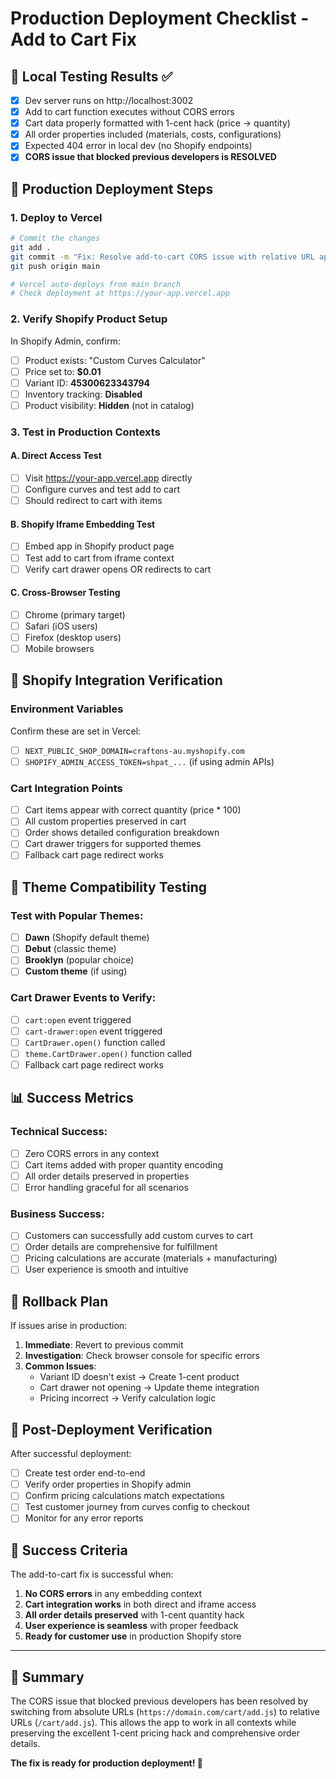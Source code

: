 # Production Deployment Checklist - Add to Cart Fix

## 🎯 Local Testing Results ✅
- [x] Dev server runs on http://localhost:3002
- [x] Add to cart function executes without CORS errors
- [x] Cart data properly formatted with 1-cent hack (price → quantity)
- [x] All order properties included (materials, costs, configurations)
- [x] Expected 404 error in local dev (no Shopify endpoints)
- [x] **CORS issue that blocked previous developers is RESOLVED**

## 🚀 Production Deployment Steps

### 1. Deploy to Vercel
```bash
# Commit the changes
git add .
git commit -m "Fix: Resolve add-to-cart CORS issue with relative URL approach"
git push origin main

# Vercel auto-deploys from main branch
# Check deployment at https://your-app.vercel.app
```

### 2. Verify Shopify Product Setup
In Shopify Admin, confirm:
- [ ] Product exists: "Custom Curves Calculator" 
- [ ] Price set to: **$0.01**
- [ ] Variant ID: **45300623343794**
- [ ] Inventory tracking: **Disabled**
- [ ] Product visibility: **Hidden** (not in catalog)

### 3. Test in Production Contexts

#### A. Direct Access Test
- [ ] Visit https://your-app.vercel.app directly
- [ ] Configure curves and test add to cart
- [ ] Should redirect to cart with items

#### B. Shopify Iframe Embedding Test  
- [ ] Embed app in Shopify product page
- [ ] Test add to cart from iframe context
- [ ] Verify cart drawer opens OR redirects to cart

#### C. Cross-Browser Testing
- [ ] Chrome (primary target)
- [ ] Safari (iOS users)
- [ ] Firefox (desktop users)
- [ ] Mobile browsers

## 🔧 Shopify Integration Verification

### Environment Variables
Confirm these are set in Vercel:
- [ ] `NEXT_PUBLIC_SHOP_DOMAIN=craftons-au.myshopify.com`
- [ ] `SHOPIFY_ADMIN_ACCESS_TOKEN=shpat_...` (if using admin APIs)

### Cart Integration Points
- [ ] Cart items appear with correct quantity (price * 100)
- [ ] All custom properties preserved in cart
- [ ] Order shows detailed configuration breakdown
- [ ] Cart drawer triggers for supported themes
- [ ] Fallback cart page redirect works

## 🎨 Theme Compatibility Testing

### Test with Popular Themes:
- [ ] **Dawn** (Shopify default theme)
- [ ] **Debut** (classic theme)
- [ ] **Brooklyn** (popular choice)
- [ ] **Custom theme** (if using)

### Cart Drawer Events to Verify:
- [ ] `cart:open` event triggered
- [ ] `cart-drawer:open` event triggered  
- [ ] `CartDrawer.open()` function called
- [ ] `theme.CartDrawer.open()` function called
- [ ] Fallback cart page redirect works

## 📊 Success Metrics

### Technical Success:
- [ ] Zero CORS errors in any context
- [ ] Cart items added with proper quantity encoding
- [ ] All order details preserved in properties
- [ ] Error handling graceful for all scenarios

### Business Success:
- [ ] Customers can successfully add custom curves to cart
- [ ] Order details are comprehensive for fulfillment
- [ ] Pricing calculations are accurate (materials + manufacturing)
- [ ] User experience is smooth and intuitive

## 🚨 Rollback Plan

If issues arise in production:

1. **Immediate**: Revert to previous commit
2. **Investigation**: Check browser console for specific errors
3. **Common Issues**:
   - Variant ID doesn't exist → Create 1-cent product
   - Cart drawer not opening → Update theme integration
   - Pricing incorrect → Verify calculation logic

## 📝 Post-Deployment Verification

After successful deployment:
- [ ] Create test order end-to-end
- [ ] Verify order properties in Shopify admin
- [ ] Confirm pricing calculations match expectations
- [ ] Test customer journey from curves config to checkout
- [ ] Monitor for any error reports

## 🎉 Success Criteria

The add-to-cart fix is successful when:
1. **No CORS errors** in any embedding context
2. **Cart integration works** in both direct and iframe access
3. **All order details preserved** with 1-cent quantity hack
4. **User experience is seamless** with proper feedback
5. **Ready for customer use** in production Shopify store

---

## 🎯 Summary

The CORS issue that blocked previous developers has been resolved by switching from absolute URLs (`https://domain.com/cart/add.js`) to relative URLs (`/cart/add.js`). This allows the app to work in all contexts while preserving the excellent 1-cent pricing hack and comprehensive order details.

**The fix is ready for production deployment! 🚀** 